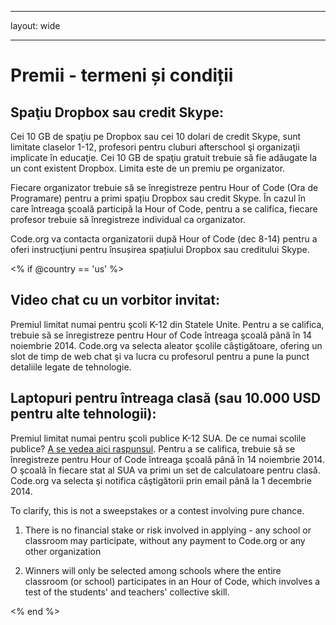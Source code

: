 * * *

layout: wide

* * *

# Premii - termeni și condiții

## Spaţiu Dropbox sau credit Skype:

Cei 10 GB de spaţiu pe Dropbox sau cei 10 dolari de credit Skype, sunt limitate claselor 1-12, profesori pentru cluburi afterschool şi organizaţii implicate în educaţie. Cei 10 GB de spaţiu gratuit trebuie să fie adăugate la un cont existent Dropbox. Limita este de un premiu pe organizator.

Fiecare organizator trebuie să se înregistreze pentru Hour of Code (Ora de Programare) pentru a primi spațiu Dropbox sau credit Skype. În cazul în care întreaga şcoală participă la Hour of Code, pentru a se califica, fiecare profesor trebuie să înregistreze individual ca organizator.

Code.org va contacta organizatorii după Hour of Code (dec 8-14) pentru a oferi instrucţiuni pentru însușirea spațiului Dropbox sau creditului Skype.

<% if @country == 'us' %>

## Video chat cu un vorbitor invitat:

Premiul limitat numai pentru şcoli K-12 din Statele Unite. Pentru a se califica, trebuie să se înregistreze pentru Hour of Code întreaga şcoală până în 14 noiembrie 2014. Code.org va selecta aleator şcolile câştigătoare, ofering un slot de timp de web chat şi va lucra cu profesorul pentru a pune la punct detaliile legate de tehnologie.

## Laptopuri pentru întreaga clasă (sau 10.000 USD pentru alte tehnologii):

Premiul limitat numai pentru şcoli publice K-12 SUA. De ce numai scolile publice? [A se vedea aici raspunsul](http://www.hourofcode.com/#faq). Pentru a se califica, trebuie să se înregistreze pentru Hour of Code întreaga şcoală până în 14 noiembrie 2014. O şcoală în fiecare stat al SUA va primi un set de calculatoare pentru clasă. Code.org va selecta şi notifica câştigătorii prin email până la 1 decembrie 2014.

To clarify, this is not a sweepstakes or a contest involving pure chance.

1) There is no financial stake or risk involved in applying - any school or classroom may participate, without any payment to Code.org or any other organization

2) Winners will only be selected among schools where the entire classroom (or school) participates in an Hour of Code, which involves a test of the students' and teachers' collective skill.

<% end %>